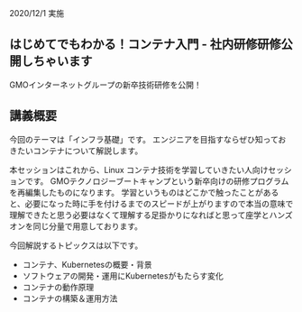 2020/12/1 実施
## はじめてでもわかる！コンテナ入門 - 社内研修研修公開しちゃいます 
GMOインターネットグループの新卒技術研修を公開！

## 講義概要
今回のテーマは「インフラ基礎」です。
エンジニアを目指すならぜひ知っておきたいコンテナについて解説します。

本セッションはこれから、Linux コンテナ技術を学習していきたい人向けセッションです。
GMOテクノロジーブートキャンプという新卒向けの研修プログラムを再編集したものになります。
学習というものはどこかで触ったことがあると、必要になった時に手を付けるまでのスピードが上がりますので本当の意味で理解できたと思う必要はなくて理解する足掛かりになればと思って座学とハンズオンを同じ分量で用意しております。

今回解説するトピックスは以下です。

* コンテナ、Kubernetesの概要・背景
* ソフトウェアの開発・運用にKubernetesがもたらす変化
* コンテナの動作原理
* コンテナの構築＆運用方法
